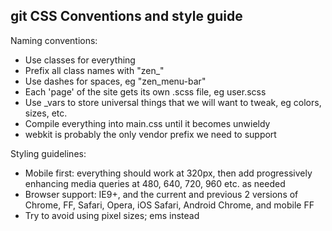 git CSS Conventions and style guide
-------------------------------

Naming conventions:
- Use classes for everything
- Prefix all class names with "zen_"
- Use dashes for spaces, eg "zen_menu-bar"
- Each 'page' of the site gets its own .scss file, eg user.scss
- Use _vars to store universal things that we will want to tweak, eg colors, sizes, etc.
- Compile everything into main.css until it becomes unwieldy
- webkit is probably the only vendor prefix we need to support

Styling guidelines:
- Mobile first: everything should work at 320px, then add progressively enhancing media queries at 480, 640, 720, 960 etc. as needed
- Browser support: IE9+, and the current and previous 2 versions of Chrome, FF, Safari, Opera, iOS Safari, Android Chrome, and mobile FF
- Try to avoid using pixel sizes; ems instead
